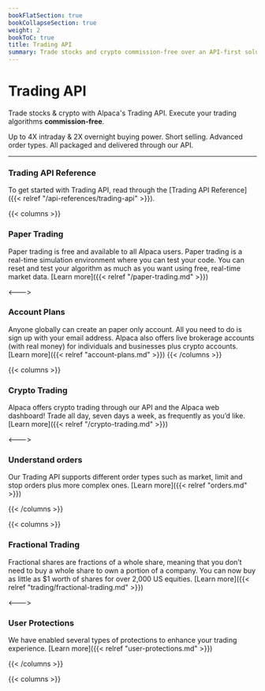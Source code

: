 ```yaml
---
bookFlatSection: true
bookCollapseSection: true
weight: 2
bookToC: true
title: Trading API
summary: Trade stocks and crypto commission-free over an API-first solution.
---
```


# Trading API

Trade stocks & crypto with Alpaca's Trading API. Execute your trading algorithms **commission-free**.

Up to 4X intraday & 2X overnight buying power. Short selling. Advanced order types. All packaged and delivered through our API.

---

### **Trading API Reference**

To get started with Trading API, read through the [Trading API Reference]({{< relref "/api-references/trading-api" >}}).

{{< columns >}}

### **Paper Trading**


Paper trading is free and available to all Alpaca users. Paper trading is a real-time simulation environment where you can test your code. You can reset and test your algorithm as much as you want using free, real-time market data. [Learn more]({{< relref "/paper-trading.md" >}})

<--->

### **Account Plans**

Anyone globally can create an paper only account. All you need to do is sign up with your email address. Alpaca also offers live brokerage accounts (with real money) for individuals and businesses plus crypto accounts. [Learn more]({{< relref "account-plans.md" >}})
{{< /columns >}}

{{< columns >}}

### **Crypto Trading**

Alpaca offers crypto trading through our API and the Alpaca web dashboard! Trade all day, seven days a week, as frequently as you’d like. [Learn more]({{< relref "/crypto-trading.md" >}})

<--->

### **Understand orders**

Our Trading API supports different order types such as market, limit and stop orders plus more complex ones. [Learn more]({{< relref "orders.md" >}})

{{< /columns >}}

{{< columns >}}

### **Fractional Trading**

Fractional shares are fractions of a whole share, meaning that you don’t need to buy a whole share to own a portion of a company. You can now buy as little as $1 worth of shares for over 2,000 US equities. [Learn more]({{< relref "trading/fractional-trading.md" >}})

<--->

### **User Protections**

We have enabled several types of protections to enhance your trading experience. [Learn more]({{< relref "user-protections.md" >}})

{{< /columns >}}

{{< columns >}}

&nbsp;
